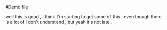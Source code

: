 #Demo file

well this is good , I think I'm starting to get some of this , even though there is a lot of I don't understand , but yeah it's not late .
